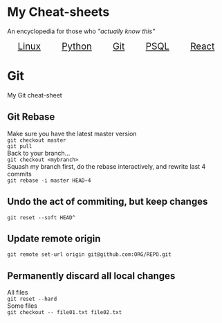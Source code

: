 # My Cheat-sheets
An encyclopedia for those who _"actually know this"_
<style>
    a   {font-size:1.5em}
</style>
<div style='display:flex; justify-content:space-around;'>
    <a href="linux">
        Linux
    </a>
    <a href="python">
        Python
    </a>
    <a href="git">
        Git
    </a><a href="psql">
        PSQL
    </a>
    <a href="react">
        React
    </a>
</div>  

# Git
My Git cheat-sheet
## Git Rebase
Make sure you have the latest master version  
`git checkout master`  
`git pull`  
Back to your branch...  
`git checkout <mybranch>`  
Squash my branch first, do the rebase interactively, and rewrite last 4 commits    
`git rebase -i master HEAD~4`

## Undo the act of commiting, but keep changes
`git reset --soft HEAD^`

## Update remote origin

`git remote set-url origin git@github.com:ORG/REPO.git`

## Permanently discard all local changes
All files  
`git reset --hard`  
Some files  
`git checkout -- file01.txt file02.txt`